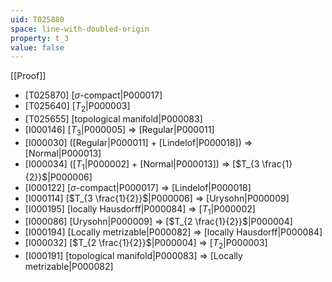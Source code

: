 ```yaml
---
uid: T025880
space: line-with-doubled-origin
property: t_3
value: false
---
```

[[Proof]]

* [T025870] [$\sigma$-compact|P000017]
* [T025640] [$T_2$|P000003]
* [T025655] [topological manifold|P000083]
* [I000146] [$T_3$|P000005] => [Regular|P000011]
* [I000030] ([Regular|P000011] + [Lindelof|P000018]) => [Normal|P000013]
* [I000034] ([$T_1$|P000002] + [Normal|P000013]) => [$T_{3 \frac{1}{2}}$|P000006]
* [I000122] [$\sigma$-compact|P000017] => [Lindelof|P000018]
* [I000114] [$T_{3 \frac{1}{2}}$|P000006] => [Urysohn|P000009]
* [I000195] [locally Hausdorff|P000084] => [$T_1$|P000002]
* [I000086] [Urysohn|P000009] => [$T_{2 \frac{1}{2}}$|P000004]
* [I000194] [Locally metrizable|P000082] => [locally Hausdorff|P000084]
* [I000032] [$T_{2 \frac{1}{2}}$|P000004] => [$T_2$|P000003]
* [I000191] [topological manifold|P000083] => [Locally metrizable|P000082]

